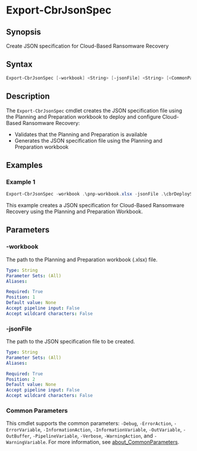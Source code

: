 # Export-CbrJsonSpec

## Synopsis

Create JSON specification for Cloud-Based Ransomware Recovery

## Syntax

``` powershell
Export-CbrJsonSpec [-workbook] <String> [-jsonFile] <String> [<CommonParameters>]
```

## Description

The `Export-CbrJsonSpec` cmdlet creates the JSON specification file using the Planning and Preparation workbook to deploy and configure Cloud-Based Ransomware Recovery:

- Validates that the Planning and Preparation is available
- Generates the JSON specification file using the Planning and Preparation workbook

## Examples

### Example 1

``` powershell
Export-CbrJsonSpec -workbook .\pnp-workbook.xlsx -jsonFile .\cbrDeploySpec.json
```

This example creates a JSON specification for Cloud-Based Ransomware Recovery using the Planning and Preparation Workbook.

## Parameters

### -workbook

The path to the Planning and Preparation workbook (.xlsx) file.

```yaml
Type: String
Parameter Sets: (All)
Aliases:

Required: True
Position: 1
Default value: None
Accept pipeline input: False
Accept wildcard characters: False
```

### -jsonFile

The path to the JSON specification file to be created.

```yaml
Type: String
Parameter Sets: (All)
Aliases:

Required: True
Position: 2
Default value: None
Accept pipeline input: False
Accept wildcard characters: False
```

### Common Parameters

This cmdlet supports the common parameters: `-Debug`, `-ErrorAction`, `-ErrorVariable`, `-InformationAction`, `-InformationVariable`, `-OutVariable`, `-OutBuffer`, `-PipelineVariable`, `-Verbose`, `-WarningAction`, and `-WarningVariable`. For more information, see [about_CommonParameters](http://go.microsoft.com/fwlink/?LinkID=113216).
